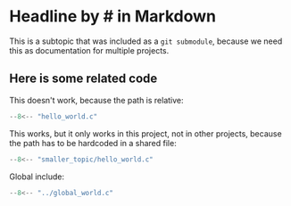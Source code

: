 # Headline by # in Markdown

This is a subtopic that was included as a `git submodule`, because we need this as documentation for multiple projects.

## Here is some related code

This doesn't work, because the path is relative:

```c
--8<-- "hello_world.c"
```

This works, but it only works in this project, not in other projects, because the path has to be hardcoded in a shared file:

```c
--8<-- "smaller_topic/hello_world.c"
```

Global include:
```c
--8<-- "../global_world.c"
```
